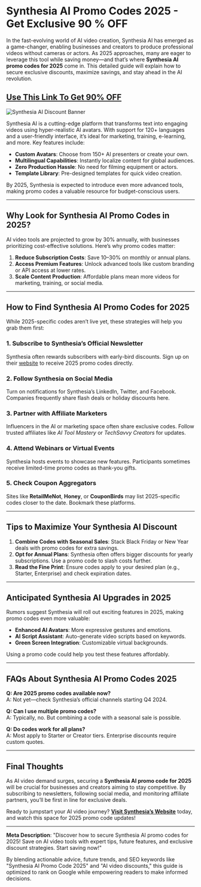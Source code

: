 # Synthesia AI Promo Codes 2025 - Get Exclusive 90 % OFF

In the fast-evolving world of AI video creation, Synthesia AI has emerged as a game-changer, enabling businesses and creators to produce professional videos without cameras or actors. As 2025 approaches, many are eager to leverage this tool while saving money—and that’s where **Synthesia AI promo codes for 2025** come in. This detailed guide will explain how to secure exclusive discounts, maximize savings, and stay ahead in the AI revolution. 
## [Use This Link To Get 90% OFF](https://www.synthesia.io/?via=90discount)

![Synthesia AI Discount Banner](https://i.ytimg.com/vi/5Ldx9Pz3wnM/maxresdefault.jpg)

Synthesia AI is a cutting-edge platform that transforms text into engaging videos using hyper-realistic AI avatars. With support for 120+ languages and a user-friendly interface, it’s ideal for marketing, training, e-learning, and more. Key features include:  
- **Custom Avatars**: Choose from 150+ AI presenters or create your own.  
- **Multilingual Capabilities**: Instantly localize content for global audiences.  
- **Zero Production Hassle**: No need for filming equipment or actors.  
- **Template Library**: Pre-designed templates for quick video creation.  

By 2025, Synthesia is expected to introduce even more advanced tools, making promo codes a valuable resource for budget-conscious users.  

---

## Why Look for Synthesia AI Promo Codes in 2025?  

AI video tools are projected to grow by 30% annually, with businesses prioritizing cost-effective solutions. Here’s why promo codes matter:  
1. **Reduce Subscription Costs**: Save 10–30% on monthly or annual plans.  
2. **Access Premium Features**: Unlock advanced tools like custom branding or API access at lower rates.  
3. **Scale Content Production**: Affordable plans mean more videos for marketing, training, or social media.  

---

## How to Find Synthesia AI Promo Codes for 2025  

While 2025-specific codes aren’t live yet, these strategies will help you grab them first:  

### 1. **Subscribe to Synthesia’s Official Newsletter**  
Synthesia often rewards subscribers with early-bird discounts. Sign up on their [website](https://www.synthesia.io) to receive 2025 promo codes directly.  

### 2. **Follow Synthesia on Social Media**  
Turn on notifications for Synthesia’s LinkedIn, Twitter, and Facebook. Companies frequently share flash deals or holiday discounts here.  

### 3. **Partner with Affiliate Marketers**  
Influencers in the AI or marketing space often share exclusive codes. Follow trusted affiliates like *AI Tool Mastery* or *TechSavvy Creators* for updates.  

### 4. **Attend Webinars or Virtual Events**  
Synthesia hosts events to showcase new features. Participants sometimes receive limited-time promo codes as thank-you gifts.  

### 5. **Check Coupon Aggregators**  
Sites like **RetailMeNot**, **Honey**, or **CouponBirds** may list 2025-specific codes closer to the date. Bookmark these platforms.  

---

## Tips to Maximize Your Synthesia AI Discount  

1. **Combine Codes with Seasonal Sales**: Stack Black Friday or New Year deals with promo codes for extra savings.  
2. **Opt for Annual Plans**: Synthesia often offers bigger discounts for yearly subscriptions. Use a promo code to slash costs further.  
3. **Read the Fine Print**: Ensure codes apply to your desired plan (e.g., Starter, Enterprise) and check expiration dates.  

---

## Anticipated Synthesia AI Upgrades in 2025  

Rumors suggest Synthesia will roll out exciting features in 2025, making promo codes even more valuable:  
- **Enhanced AI Avatars**: More expressive gestures and emotions.  
- **AI Script Assistant**: Auto-generate video scripts based on keywords.  
- **Green Screen Integration**: Customizable virtual backgrounds.  

Using a promo code could help you test these features affordably.  

---

## FAQs About Synthesia AI Promo Codes 2025  

**Q: Are 2025 promo codes available now?**  
A: Not yet—check Synthesia’s official channels starting Q4 2024.  

**Q: Can I use multiple promo codes?**  
A: Typically, no. But combining a code with a seasonal sale is possible.  

**Q: Do codes work for all plans?**  
A: Most apply to Starter or Creator tiers. Enterprise discounts require custom quotes.  

---

## Final Thoughts  

As AI video demand surges, securing a **Synthesia AI promo code for 2025** will be crucial for businesses and creators aiming to stay competitive. By subscribing to newsletters, following social media, and monitoring affiliate partners, you’ll be first in line for exclusive deals.  

Ready to jumpstart your AI video journey? **[Visit Synthesia’s Website](https://www.synthesia.io)** today, and watch this space for 2025 promo code updates!  

--- 

**Meta Description**: "Discover how to secure Synthesia AI promo codes for 2025! Save on AI video tools with expert tips, future features, and exclusive discount strategies. Start saving now!"  

By blending actionable advice, future trends, and SEO keywords like "Synthesia AI Promo Code 2025" and "AI video discounts," this guide is optimized to rank on Google while empowering readers to make informed decisions.
